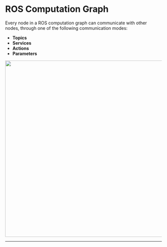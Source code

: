 # ROS Computation Graph

<p>Every node in a ROS computation graph can communicate with other nodes, through one of the following communication modes:</p>

<b><ul>
  <li>Topics</li>
  <li>Services</li>
  <li>Actions</li>
  <li>Parameters</li>
</ul></b>
<p align="center">
  <img width="569.3240901213" src="https://user-images.githubusercontent.com/89002422/137242636-2200304e-357c-4c10-b24c-b0d6c59bc5d2.png">
</p>
<hr>
